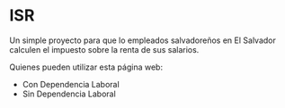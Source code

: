 # ISR

Un simple proyecto para que lo empleados salvadoreños en El Salvador calculen el impuesto sobre la renta de sus salarios. 

Quienes pueden utilizar esta página web:
* Con Dependencia Laboral
* Sin Dependencia Laboral